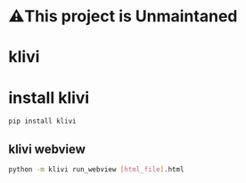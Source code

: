 # ⚠️This project is Unmaintaned

# klivi
 
# install klivi
 
```sh
pip install klivi
```

## klivi webview

```sh
python -m klivi run_webview [html_file].html
```

